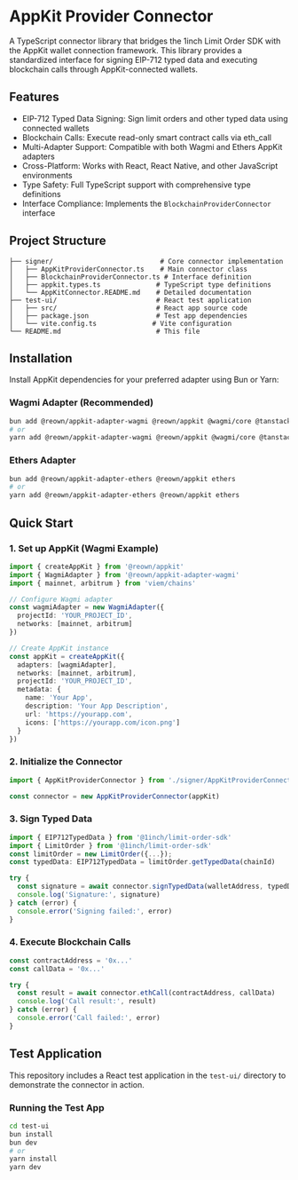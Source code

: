 # AppKit Provider Connector

A TypeScript connector library that bridges the 1inch Limit Order SDK with the AppKit wallet connection framework. This library provides a standardized interface for signing EIP-712 typed data and executing blockchain calls through AppKit-connected wallets.

## Features

- EIP-712 Typed Data Signing: Sign limit orders and other typed data using connected wallets
- Blockchain Calls: Execute read-only smart contract calls via eth_call
- Multi-Adapter Support: Compatible with both Wagmi and Ethers AppKit adapters
- Cross-Platform: Works with React, React Native, and other JavaScript environments
- Type Safety: Full TypeScript support with comprehensive type definitions
- Interface Compliance: Implements the `BlockchainProviderConnector` interface

## Project Structure

```
├── signer/                           # Core connector implementation
│   ├── AppKitProviderConnector.ts    # Main connector class
│   ├── BlockchainProviderConnector.ts # Interface definition
│   ├── appkit.types.ts              # TypeScript type definitions
│   └── AppKitConnector.README.md    # Detailed documentation
├── test-ui/                         # React test application
│   ├── src/                         # React app source code
│   ├── package.json                 # Test app dependencies
│   └── vite.config.ts              # Vite configuration
└── README.md                        # This file
```

## Installation

Install AppKit dependencies for your preferred adapter using Bun or Yarn:

### Wagmi Adapter (Recommended)
```bash
bun add @reown/appkit-adapter-wagmi @reown/appkit @wagmi/core @tanstack/react-query wagmi viem ethers
# or
yarn add @reown/appkit-adapter-wagmi @reown/appkit @wagmi/core @tanstack/react-query wagmi viem ethers
```

### Ethers Adapter
```bash
bun add @reown/appkit-adapter-ethers @reown/appkit ethers
# or
yarn add @reown/appkit-adapter-ethers @reown/appkit ethers
```

## Quick Start

### 1. Set up AppKit (Wagmi Example)

```typescript
import { createAppKit } from '@reown/appkit'
import { WagmiAdapter } from '@reown/appkit-adapter-wagmi'
import { mainnet, arbitrum } from 'viem/chains'

// Configure Wagmi adapter
const wagmiAdapter = new WagmiAdapter({
  projectId: 'YOUR_PROJECT_ID',
  networks: [mainnet, arbitrum]
})

// Create AppKit instance
const appKit = createAppKit({
  adapters: [wagmiAdapter],
  networks: [mainnet, arbitrum],
  projectId: 'YOUR_PROJECT_ID',
  metadata: {
    name: 'Your App',
    description: 'Your App Description',
    url: 'https://yourapp.com',
    icons: ['https://yourapp.com/icon.png']
  }
})
```

### 2. Initialize the Connector

```typescript
import { AppKitProviderConnector } from './signer/AppKitProviderConnector'

const connector = new AppKitProviderConnector(appKit)
```

### 3. Sign Typed Data

```typescript
import { EIP712TypedData } from '@1inch/limit-order-sdk'
import { LimitOrder } from '@1inch/limit-order-sdk'
const limitOrder = new LimitOrder({...});
const typedData: EIP712TypedData = limitOrder.getTypedData(chainId)

try {
  const signature = await connector.signTypedData(walletAddress, typedData)
  console.log('Signature:', signature)
} catch (error) {
  console.error('Signing failed:', error)
}
```

### 4. Execute Blockchain Calls

```typescript
const contractAddress = '0x...'
const callData = '0x...'

try {
  const result = await connector.ethCall(contractAddress, callData)
  console.log('Call result:', result)
} catch (error) {
  console.error('Call failed:', error)
}
```

## Test Application

This repository includes a React test application in the `test-ui/` directory to demonstrate the connector in action.

### Running the Test App

```bash
cd test-ui
bun install
bun dev
# or
yarn install
yarn dev
```
